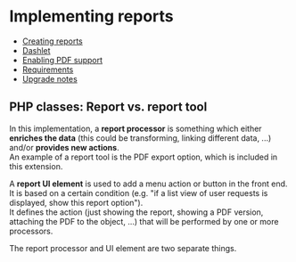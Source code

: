 # Implementing reports

* [Creating reports](reports/creatingreports.md)
* [Dashlet](reports/dashlet.md)
* [Enabling PDF support](reports/pdfsupport/main.md)
* [Requirements](requirements.md)
* [Upgrade notes](upgrade_notes.md)



## PHP classes: Report vs. report tool

In this implementation, a **report processor** is something which either **enriches the data** (this could be transforming, linking different data, ...) and/or **provides new actions**.  
An example of a report tool is the PDF export option, which is included in this extension.

A **report UI element** is used to add a menu action or button in the front end.  
It is based on a certain condition (e.g. "if a list view of user requests is displayed, show this report option").  
It defines the action (just showing the report, showing a PDF version, attaching the PDF to the object, ...) that will be performed by one or more processors.  

The report processor and UI element are two separate things.



